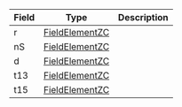 | Field | Type                                               | Description |
| ----- | -------------------------------------------------- | ----------- |
| r     | [FieldElementZC](/solana/idl/types/fieldelementzc) |             |
| nS    | [FieldElementZC](/solana/idl/types/fieldelementzc) |             |
| d     | [FieldElementZC](/solana/idl/types/fieldelementzc) |             |
| t13   | [FieldElementZC](/solana/idl/types/fieldelementzc) |             |
| t15   | [FieldElementZC](/solana/idl/types/fieldelementzc) |             |
